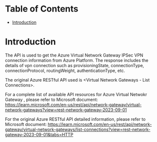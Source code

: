 # Table of Contents
- [Introduction](#introduction)


# Introduction <a name="introduction"></a>
The API is used to get the Azure Virtual Network Gateway IPSec VPN connection information from Azure Platform. 
The response includes the details of vpn connection such as provisioningState, connectionType, connectionProtocol, routingWeight, authenticationType, etc.

The original Azure RESTful API used is <Virtual Network Gateways - List Connections>.

For a complete list of available API resources for Azure Virtual Netwokr Gateway , please refer to Microsoft document: https://learn.microsoft.com/en-us/rest/api/network-gateway/virtual-network-gateways?view=rest-network-gateway-2023-09-01

For the original Azure RESTful API detailed information, please refer to Microsoft document: https://learn.microsoft.com/en-us/rest/api/network-gateway/virtual-network-gateways/list-connections?view=rest-network-gateway-2023-09-01&tabs=HTTP
